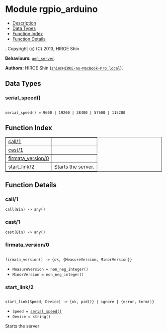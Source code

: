 

# Module rgpio_arduino #
* [Description](#description)
* [Data Types](#types)
* [Function Index](#index)
* [Function Details](#functions)


.
Copyright (c) (C) 2013, HIROE Shin

__Behaviours:__ [`gen_server`](gen_server.md).

__Authors:__ HIROE Shin ([`shin@HIROE-no-MacBook-Pro.local`](mailto:shin@HIROE-no-MacBook-Pro.local)).

<a name="types"></a>

## Data Types ##




### <a name="type-serial_speed">serial_speed()</a> ###



<pre><code>
serial_speed() = 9600 | 19200 | 38400 | 57600 | 115200
</code></pre>


<a name="index"></a>

## Function Index ##


<table width="100%" border="1" cellspacing="0" cellpadding="2" summary="function index"><tr><td valign="top"><a href="#call-1">call/1</a></td><td></td></tr><tr><td valign="top"><a href="#cast-1">cast/1</a></td><td></td></tr><tr><td valign="top"><a href="#firmata_version-0">firmata_version/0</a></td><td></td></tr><tr><td valign="top"><a href="#start_link-2">start_link/2</a></td><td>
Starts the server.</td></tr></table>


<a name="functions"></a>

## Function Details ##

<a name="call-1"></a>

### call/1 ###

`call(Bin) -> any()`


<a name="cast-1"></a>

### cast/1 ###

`cast(Bin) -> any()`


<a name="firmata_version-0"></a>

### firmata_version/0 ###


<pre><code>
firmata_version() -&gt; {ok, {MeasureVersion, MinorVersion}}
</code></pre>

<ul class="definitions"><li><code>MeasureVersion = non_neg_integer()</code></li><li><code>MinorVersion = non_neg_integer()</code></li></ul>


<a name="start_link-2"></a>

### start_link/2 ###


<pre><code>
start_link(Speed, Device) -&gt; {ok, pid()} | ignore | {error, term()}
</code></pre>

<ul class="definitions"><li><code>Speed = <a href="#type-serial_speed">serial_speed()</a></code></li><li><code>Device = string()</code></li></ul>


Starts the server

